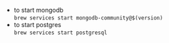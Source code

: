 - to start mongodb<br>
	`brew services start mongodb-community@$(version)`
- to start postgres<br>
	`brew services start postgresql`




